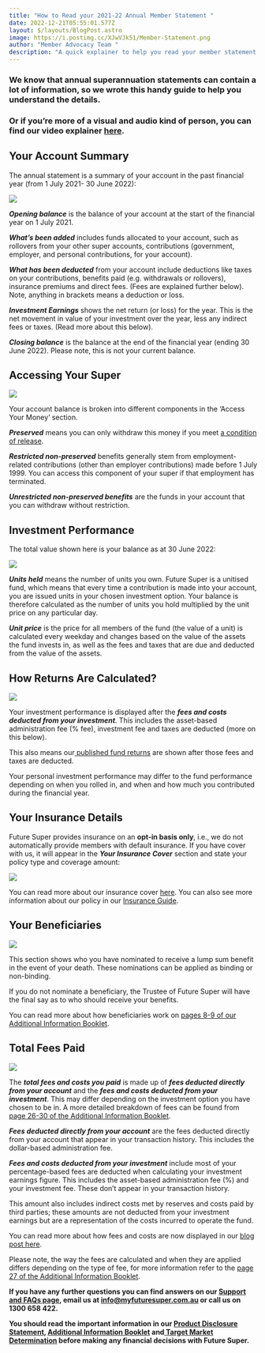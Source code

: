 ```yaml
---
title: "How to Read your 2021-22 Annual Member Statement "
date: 2022-12-21T05:55:01.577Z
layout: $/layouts/BlogPost.astro
image: https://i.postimg.cc/XJwVJk51/Member-Statement.png
author: "Member Advocacy Team "
description: "A quick explainer to help you read your member statement. "
---
```

### We know that annual superannuation statements can contain a lot of information, so we wrote this handy guide to help you understand the details.

### Or if you’re more of a visual and audio kind of person, you can find our video explainer [here](https://www.youtube.com/watch?v=ycl6Vkksmww&ab_channel=FutureSuper).

## **Your Account Summary**

The annual statement is a summary of your account in the past financial year (from 1 July 2021- 30 June 2022): 

![](https://i.postimg.cc/Bn67nZFd/Account-Summary-2-m3jfjg-2022.jpg)

***Opening balance*** is the balance of your account at the start of the financial year on 1 July 2021.

***What’s been added*** includes funds allocated to your account, such as rollovers from your other super accounts, contributions (government, employer, and personal contributions, for 
your account). 

***What has been deducted*** from your account include deductions like taxes on your contributions, benefits paid (e.g. withdrawals or rollovers), insurance premiums and direct fees. (Fees are explained further below). Note, anything in brackets means a deduction or loss.

***Investment Earnings*** shows the net return (or loss) for the year. This is the net movement in value of your investment over the year, less any indirect fees or taxes. (Read more about this below).

***Closing balance*** is the balance at the end of the financial year (ending 30 June 2022). Please note, this is not your current balance.

## **Accessing Your Super**

![](https://i.postimg.cc/j2tZ0RK3/Access-to-your-Money-2-eaviea-2022.jpg)

Your account balance is broken into different components in the ‘Access Your Money’ section. 

***Preserved*** means you can only withdraw this money if you meet [a condition of release](https://www.futuresuper.com.au/faqs/what-is-a-condition-of-release/).

***Restricted non-preserved*** benefits generally stem from employment-related contributions (other than employer contributions) made before 1 July 1999. You can access this component of your super if that employment has terminated.

***Unrestricted non-preserved benefits*** are the funds in your account that you can withdraw without restriction.

## Investment Performance

The total value shown here is your balance as at 30 June 2022: 

![](https://i.postimg.cc/DfGP5JQv/Investment-Information-Example-2022.jpg)

***Units held*** means the number of units you own. Future Super is a unitised fund, which means that every time a contribution is made into your account, you are issued units in your chosen investment option. Your balance is therefore calculated as the number of units you hold multiplied by the unit price on any particular day.

***Unit price*** is the price for all members of the fund (the value of a unit) is calculated every weekday and changes based on the value of the assets the fund invests in, as well as the fees and taxes that are due and deducted from the value of the assets.

## H﻿ow Returns Are Calculated?

![](https://i.postimg.cc/1tBsZ5wf/statement-pic-4-performance.png)

Your investment performance is displayed after the ***fees and costs deducted from your investment***. This includes the asset-based administration fee (% fee), investment fee and taxes are deducted (more on this below). 

This also means our[ published fund returns](https://www.myfuturesuper.com.au/performance-and-returns/) are shown after those fees and taxes are deducted.

Your personal investment performance may differ to the fund performance depending on when you rolled in, and when and how much you contributed during the financial year.

## Y﻿our Insurance Details

Future Super provides insurance on an **opt-in basis only**, i.e., we do not automatically provide members with default insurance. If you have cover with us, it will appear in the ***Your Insurance Cover*** section and state your policy type and coverage amount: 

![](https://i.postimg.cc/255PBFZ8/statement-pic-5-insurance.png)

You can read more about our insurance cover [here](https://www.myfuturesuper.com.au/faqs/does-future-super-offer-insurance/). You can also see more information about our policy in our [Insurance Guide](https://content.myfuturesuper.com.au/forms-docs/FS_InsuranceGuide_20122022.pdf).

## Y﻿our Beneficiaries 

![](https://i.postimg.cc/q7f1psx5/Beneficiary-Details-uqci1k.png)

This section shows who you have nominated to receive a lump sum benefit in the event of your death. These nominations can be applied as binding or non-binding. 


If you do not nominate a beneficiary, the Trustee of Future Super will have the final say as to who should receive your benefits. 


You can read more about how beneficiaries work on [pages 8-9 of our Additional Information Booklet](https://content.myfuturesuper.com.au/forms-docs/FS_AIB_20122022.pdf). 



## T﻿otal Fees Paid 

![](https://i.postimg.cc/B6bpgmSt/Screen-Shot-2022-12-21-at-6-06-40-pm.png)

The ***total fees and costs you paid*** is made up of ***fees deducted directly from your account*** and  the ***fees and costs deducted from your investment***. This may differ depending on the investment option you have chosen to be in. A more detailed breakdown of fees can be found from [page 26-30 of the Additional Information Booklet](https://content.myfuturesuper.com.au/forms-docs/FS_AIB_20122022.pdf). 


***Fees deducted directly from your account*** are the fees deducted directly from your account that appear in your transaction history. This includes the dollar-based administration fee. 


***Fees and costs deducted from your investment*** include most of your percentage-based fees are deducted when calculating your investment earnings figure. This includes the asset-based administration fee (%) and your investment fee. These don’t appear in your transaction history.


This amount also includes indirect costs met by reserves and costs paid by third parties; these amounts are not deducted from your investment earnings but are a representation of the costs incurred to operate the fund. 

You can read more about how fees and costs are now displayed in our [blog post here](https://www.futuresuper.com.au/blog/change-is-in-the-air-fees-costs-in-super-from-30-september-2022-1/). 


Please note, the way the fees are calculated and when they are applied differs depending on the type of fee, for more information refer to the [page 27 of the Additional Information Booklet](https://content.myfuturesuper.com.au/forms-docs/FS_AIB_20122022.pdf).


**If you have any further questions you can find answers on our [Support and FAQs page](https://www.myfuturesuper.com.au/support-and-faqs/), email us at info@myfuturesuper.com.au or call us on 1300 658 422.**


**You should read the important information in our [Product Disclosure Statement](https://content.myfuturesuper.com.au/forms-docs/FS_PDS_20122022.pdf), [Additional Information Booklet](https://content.myfuturesuper.com.au/forms-docs/FS_AIB_20122022.pdf) and[ Target Market Determination](https://content.myfuturesuper.com.au/forms-docs/FS_AccumTMD_20122022.pdf) before making any financial decisions with Future Super.**